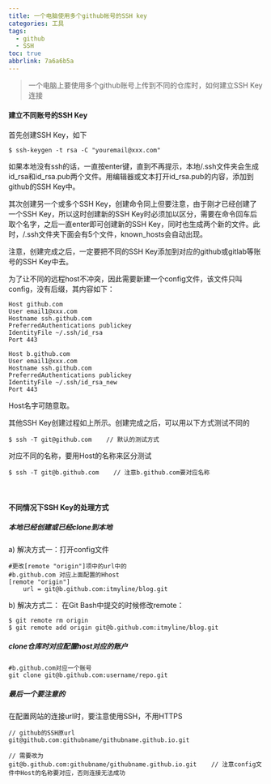 ```yaml
---
title: 一个电脑使用多个github帐号的SSH key
categories: 工具
tags:
  - github
  - SSH
toc: true
abbrlink: 7a6a6b5a
---
```


> 一个电脑上要使用多个github账号上传到不同的仓库时，如何建立SSH Key连接

#### **建立不同账号的SSH Key**

首先创建SSH Key，如下

```
$ ssh-keygen -t rsa -C "youremail@xxx.com"
```

如果本地没有ssh的话，一直按enter键，直到不再提示，本地/.ssh文件夹会生成id_rsa和id_rsa.pub两个文件。用编辑器或文本打开id_rsa.pub的内容，添加到github的SSH Key中。



其次创建另一个或多个SSH Key，创建命令同上但要注意，由于刚才已经创建了一个SSH Key，所以这时创建新的SSH Key时必须加以区分，需要在命令回车后取个名字，之后一直enter即可创建新的SSH Key，同时也生成两个新的文件。此时，/.ssh文件夹下面会有5个文件，known_hosts会自动出现。



注意，创建完成之后，一定要把不同的SSH Key添加到对应的github或gitlab等账号的SSH Key中去。



为了让不同的远程host不冲突，因此需要新建一个config文件，该文件只叫config，没有后缀，其内容如下：

```
Host github.com
User email1@xxx.com
Hostname ssh.github.com
PreferredAuthentications publickey
IdentityFile ~/.ssh/id_rsa
Port 443

Host b.github.com
User email1@xxx.com
Hostname ssh.github.com
PreferredAuthentications publickey
IdentityFile ~/.ssh/id_rsa_new
Port 443
```

Host名字可随意取。



其他SSH Key创建过程如上所示。创建完成之后，可以用以下方式测试不同的

```
$ ssh -T git@github.com    // 默认的测试方式
```

对应不同的名称，要用Host的名称来区分测试

```
$ ssh -T git@b.github.com    // 注意b.github.com要对应名称
```

<br>

#### **不同情况下SSH Key的处理方式**

##### 本地已经创建或已经clone到本地

a) 解决方式一：打开config文件

```
#更改[remote "origin"]项中的url中的
#b.github.com 对应上面配置的Hhost
[remote "origin"]
	url = git@b.github.com:itmyline/blog.git
```

b) 解决方式二： 在Git Bash中提交的时候修改remote：

```
$ git remote rm origin
$ git remote add origin git@b.github.com:itmyline/blog.git
```



##### clone仓库时对应配置host对应的账户

```
#b.github.com对应一个账号
git clone git@b.github.com:username/repo.git
```



##### 最后一个要注意的

在配置网站的连接url时，要注意使用SSH，不用HTTPS

```
// github的SSH原url
git@github.com:githubname/githubname.github.io.git

// 需要改为
git@b.github.com:githubname/githubname.github.io.git    // 注意config文件中Host的名称要对应，否则连接无法成功
```

